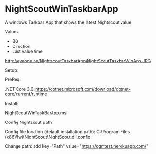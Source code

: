 # NightScoutWinTaskbarApp
A windows Taskbar App that shows the latest Nightscout value

Values:
* BG
* Direction
* Last value time

http://eyeone.be/NightscoutTaskbarApp/NightScoutTaskbarWinApp.JPG

Setup:

PreReq:

.NET Core 3.0: https://dotnet.microsoft.com/download/dotnet-core/current/runtime

Install:

NightScoutWinTaskBarApp.msi

Config Nightscout path:

Config file location (default installation path): C:\Program Files (x86)\Iwi\NightScout\NightScout.dll.config

Change path: add key="Path" value="https://cgmtest.herokuapp.com/"
